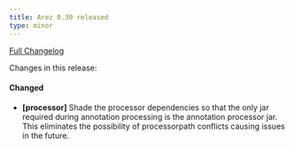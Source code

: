 ```yaml
---
title: Arez 0.30 released
type: minor
---
```


[Full Changelog](https://github.com/arez/arez/compare/v0.29...v0.30)

Changes in this release:

#### Changed
* **\[processor\]** Shade the processor dependencies so that the only jar required during annotation processing
  is the annotation processor jar. This eliminates the possibility of processorpath conflicts causing issues in
  the future.
